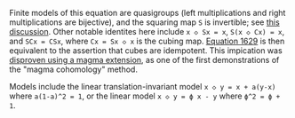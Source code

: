 Finite models of this equation are quasigroups (left multiplications and right multiplications are bijective), and the squaring map `S` is invertible; see [this discussion](https://leanprover.zulipchat.com/#narrow/channel/458659-Equational/topic/Austin.20pairs/near/484334184).  Other notable identites here include `x ◇ Sx = x`, `S(x ◇ Cx) = x`, and `SCx = CSx`, where `Cx = Sx ◇ x` is the cubing map.  [Equation 1629](https://teorth.github.io/equational_theories/implications/?1629) is then equivalent to the assertion that cubes are idempotent. This impication was [disproven using a magma extension](https://leanprover.zulipchat.com/#narrow/channel/458659-Equational/topic/Austin.20pairs/near/484951498), as one of the first demonstrations of the "magma cohomology" method.

Models include the linear translation-invariant model `x ◇ y = x + a(y-x)` where `a(1-a)^2 = 1`, or the linear model `x ◇ y = ϕ x - y` where `ϕ^2 = ϕ + 1`.
